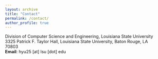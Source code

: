 ```yaml
---
layout: archive
title: "Contact"
permalink: /contact/
author_profile: true
---
```


Division of Computer Science and Engineering, Louisiana State University  
3325 Patrick F. Taylor Hall, Louisiana State University, Baton Rouge, LA 70803  
**Email**: hyu25 \[at\] lsu \[dot\] edu
